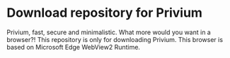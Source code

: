# Download repository for Privium
Privium, fast, secure and minimalistic. What more would you want in a browser?! This repository is only for downloading Privium.
This browser is based on Microsoft Edge WebView2 Runtime.
